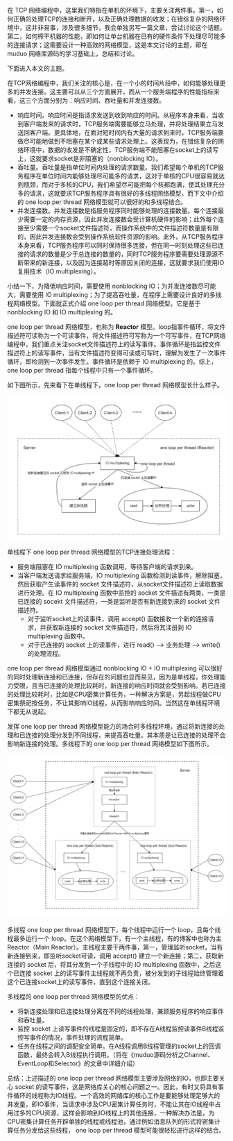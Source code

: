 在 TCP 网络编程中，这里我们特指在单机的环境下，主要关注两件事。第一，如何正确的处理TCP的连接和断开，以及正确处理数据的收发；在错综复杂的网络环境中，这并非易事，涉及很多细节，我会单独另写一篇文章，尝试讨论这个话题。第二，如何榨干机器的性能，即如何让单台机器在已有的硬件条件下处理尽可能多的连接请求；这需要设计一种高效的网络模型，这是本文讨论的主题，即在 muduo 网络库源码的学习基础上，总结和讨论。

下面进入本文的主题。

在TCP网络编程中，我们关注的核心是，在一个小的时间片段中，如何能够处理更多的并发连接。这主要可以从三个方面展开，而从一个服务端程序的性能指标来看，这三个方面分别为：响应时间、吞吐量和并发连接数。
- 响应时间。响应时间是指请求发送到收到响应的时间。从程序本身来看，当收到客户端发来的请求时，TCP服务端需要能够立马处理，并将处理结果立马发送回客户端。更具体地，在面对短时间内有大量的请求到来时，TCP服务端要做尽可能地做到不阻塞在某个或某些请求处理上。这表现为，在错综复杂的网络环境中，数据的收发是不确定性，TCP服务端不能阻塞在socket上的读写上，这就要求socket是非阻塞的（nonblocking IO）。
- 吞吐量。吞吐量是指单位时间内处理的请求数量。我们希望每个单机的TCP服务程序在单位时间内能够处理尽可能多的请求，这对于单核的CPU很容易就达到瓶颈，而对于多核的CPU，我们希望尽可能把每个核都跑满，使其处理充分多的请求，这就要求TCP服务程序具有很好的多线程网络模型，而下文中介绍的 one loop per thread 网络模型就可以很好的和多线程结合。
- 并发连接数。并发连接数是指服务程序同时能够处理的连接数量。每个连接最少需要一定的内存资源，因此并发连接数会受计算机硬件的影响；此外每个连接至少需要一个socket文件描述符，而操作系统中的文件描述符数量是有限的，因此并发连接数会受到操作系统软件资源的影响。此外，从TCP服务程序本身来看，TCP服务程序可以同时保持很多连接，但在同一时刻处理这些已连接的请求的数量是少于总连接的数量的，同时TCP服务程序要需要处理源源不断带来的新连接，以及因为连接超时等原因关闭的连接，这就要求我们使用IO复用技术（IO multiplexing）。

小结一下，为降低响应时间，需要使用 nonblocking IO；为并发连接数尽可能大，需要使用 IO multiplexing；为了提高吞吐量，在程序上需要设计良好的多线程网络模型。下面就正式介绍 one loop per thread 网络模型，它是基于 nonblocking IO 和 IO multiplexing 的。

one loop per thread 网络模型，也称为 **Reactor** 模型。loop指事件循环，将文件描述符可读称为一个可读事件，将文件描述符可写称为一个可写事件，在TCP网络编程中，我们重点关注socket文件描述符上的读写事件。事件循环是指监控文件描述符上的读写事件，当有文件描述符变得可读或可写时，理解为发生了一次事件循环，即检测到一次事件发生。事件循环是依赖于 IO multiplexing 的。综上，one loop per thread 指每个线程中只有一个事件循环。

如下图所示，先来看下在单线程下，one loop per thread 网络模型长什么样子。

![](./images/one-loop-per-thread.png)

单线程下 one loop per thread 网络模型的TCP连接处理流程：
- 服务端阻塞在 IO multiplexing 函数调用，等待客户端的请求到来。
- 当客户端发送请求给服务端，IO multiplexing 函数检测到读事件，解除阻塞，然后获取产生读事件的 socket 文件描述符，从socket文件描述符上读取数据进行处理。在 IO multiplexing 函数中监控的 socket 文件描述有两类，一类是已连接的 socekt 文件描述符，一类是监听是否有新连接到来的 socket 文件描述符。
	- 对于监听socket上的读事件，调用 accept() 函数接收一个新的连接请求，并获取新连接的 socket 文件描述符，然后将其注册到 IO multiplexing 函数中。
	- 对于已连接的 socket 上的读事件，进行 read() --> 业务处理 --> write() 的处理流程。

one loop per thread 网络模型通过 nonblocking IO + IO multiplexing 可以很好的同时处理新连接和已连接，但存在的问题也显而易见，因为是单线程，你处理能力受限，且当已连接的处理比较耗时，新连接的响应时间就会受到影响。若已连接的处理比较耗时，比如是CPU密集计算任务，一种解决方案是，另起线程做CPU密集祭祀按任务，不让其影响IO线程，从而影响响应时间。当然这在单线程环境下都无从说起。

发挥 one loop per thread 网络模型能力的场合时多线程环境，通过将新连接的处理和已连接的处理分发到不同线程，来提高吞吐量。其本质是让已连接的处理不会影响新连接的处理。多线程下的 one loop per thread 网络模型如下图所示。

![](./images/one-loop-per-thread-multithread.png)

多线程 one loop per thread 网络模型下，每个线程中运行一个 loop，且每个线程最多运行一个 loop。在这个网络模型下，有一个主线程，有的博客中也称为主Reactor（Main Reactor）。主线程主要干两件事，第一，管理监听socket，当有新连接到来，即监听socket可读，调用 accept() 建立一个新连接；第二，获取新连接的 socket 后，将其分发到一个子线程中的 IO multiplexing 函数中，之后这个已连接 socket 上的读写事件主线程就不再负责，被分发到的子线程始终管理着这个已连接socket上的读写事件，直到这个连接关闭。

多线程的 one loop per thread 网络模型的优点：
- 将新连接处理和已连接处理分离在不同的线程处理，兼顾服务程序的响应事件和吞吐量。
- 监控 socket 上读写事件的线程是固定的，即不存在A线程监控读事件B线程监控写事件的情况，事件处理的流程简单。
- 任务在线程之间的调配安全简单。在A线程调用B线程管理的socket上的回调函数，最终会转入B线程执行调用。（将在《muduo源码分析之Channel、EventLoop和Selector》的文章中详细介绍）


总结：上述描述的 one loop per thread 网络模型主要涉及网络的IO，也即主要关心 socket 的读写事件，这是网络库关心的核心问题之一。因此，有时又将具有事件循环的线程称为IO线程。一个高效的网络库的核心工作是要能够处理足够大的并发量，即IO事件，当请求中涉及CPU密集计算任务时，不能让其在IO线程中占用过多的CPU资源，这样会影响到IO线程上的其他连接，一种解决办法是，为CPU密集计算任务开辟单独的线程或线程池，通过例如消息队列的形式将密集计算任务分发给这些线程， one loop per thread 模型可能很轻松进行这样的结合。